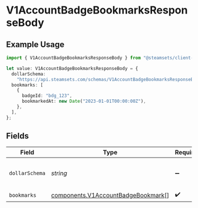 # V1AccountBadgeBookmarksResponseBody

## Example Usage

```typescript
import { V1AccountBadgeBookmarksResponseBody } from "@steamsets/client-ts/models/components";

let value: V1AccountBadgeBookmarksResponseBody = {
  dollarSchema:
    "https://api.steamsets.com/schemas/V1AccountBadgeBookmarksResponseBody.json",
  bookmarks: [
    {
      badgeId: "bdg_123",
      bookmarkedAt: new Date("2023-01-01T00:00:00Z"),
    },
  ],
};
```

## Fields

| Field                                                                                    | Type                                                                                     | Required                                                                                 | Description                                                                              | Example                                                                                  |
| ---------------------------------------------------------------------------------------- | ---------------------------------------------------------------------------------------- | ---------------------------------------------------------------------------------------- | ---------------------------------------------------------------------------------------- | ---------------------------------------------------------------------------------------- |
| `dollarSchema`                                                                           | *string*                                                                                 | :heavy_minus_sign:                                                                       | A URL to the JSON Schema for this object.                                                | https://api.steamsets.com/schemas/V1AccountBadgeBookmarksResponseBody.json               |
| `bookmarks`                                                                              | [components.V1AccountBadgeBookmark](../../models/components/v1accountbadgebookmark.md)[] | :heavy_check_mark:                                                                       | N/A                                                                                      |                                                                                          |